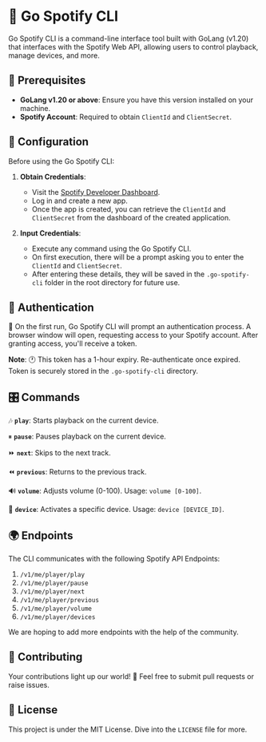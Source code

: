 # 🎵 Go Spotify CLI

Go Spotify CLI is a command-line interface tool built with GoLang (v1.20) that interfaces with the Spotify Web API, allowing users to control playback, manage devices, and more.

## 📌 Prerequisites

- **GoLang v1.20 or above**: Ensure you have this version installed on your machine.
- **Spotify Account**: Required to obtain `ClientId` and `ClientSecret`.

## 🔧 Configuration

Before using the Go Spotify CLI:

1. **Obtain Credentials**:
    - Visit the [Spotify Developer Dashboard](https://developer.spotify.com/dashboard/applications).
    - Log in and create a new app.
    - Once the app is created, you can retrieve the `ClientId` and `ClientSecret` from the dashboard of the created application.


2. **Input Credentials**:
    - Execute any command using the Go Spotify CLI.
    - On first execution, there will be a prompt asking you to enter the `ClientId` and `ClientSecret`.
    - After entering these details, they will be saved in the `.go-spotify-cli` folder in the root directory for future use.

## 🔑 Authentication

🚀 On the first run, Go Spotify CLI will prompt an authentication process. A browser window will open, requesting access to your Spotify account. After granting access, you'll receive a token.

**Note**: 🕐 This token has a 1-hour expiry. Re-authenticate once expired. Token is securely stored in the `.go-spotify-cli` directory.

## 🎛 Commands

🎶 **`play`**: Starts playback on the current device.

⏸ **`pause`**: Pauses playback on the current device.

⏩ **`next`**: Skips to the next track.

⏪ **`previous`**: Returns to the previous track.

🔊 **`volume`**: Adjusts volume (0-100). Usage: `volume [0-100]`.

📱 **`device`**: Activates a specific device. Usage: `device [DEVICE_ID]`.

## 🌍 Endpoints

The CLI communicates with the following Spotify API Endpoints:

1. `/v1/me/player/play`
2. `/v1/me/player/pause`
3. `/v1/me/player/next`
4. `/v1/me/player/previous`
5. `/v1/me/player/volume`
6. `/v1/me/player/devices`

We are hoping to add more endpoints with the help of the community.

## 🤝 Contributing

Your contributions light up our world! 🌟 Feel free to submit pull requests or raise issues.

## 📜 License

This project is under the MIT License. Dive into the `LICENSE` file for more.
